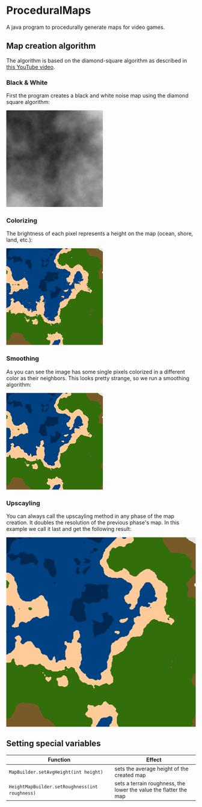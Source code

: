 # ProceduralMaps
A java program to procedurally generate maps for video games.

## Map creation algorithm
The algorithm is based on the diamond-square algorithm as described in [this YouTube video](https://www.youtube.com/watch?v=4GuAV1PnurU&t=619s&ab_channel=KlaytonKowalski).

### Black & White
First the program creates a black and white noise map using the diamond square algorithm:

![black and white phase](https://github.com/dalu-wins/ProceduralMaps/blob/master/maps/diamondsquare/basic.bmp)

### Colorizing
The brightness of each pixel represents a height on the map (ocean, shore, land, etc.):

![colorizing phase](https://github.com/dalu-wins/ProceduralMaps/blob/master/maps/diamondsquare/colorized.bmp)

### Smoothing
As you can see the image has some single pixels colorized in a different color as their neighbors. This looks pretty strange, so we run a smoothing algorithm:

![smoothing phase](https://github.com/dalu-wins/ProceduralMaps/blob/master/maps/diamondsquare/smoothed.bmp)

### Upscayling
You can always call the upscayling method in any phase of the map creation. It doubles the resolution of the previous phase's map.
In this example we call it last and get the following result:

![upscayling phase](https://github.com/dalu-wins/ProceduralMaps/blob/master/maps/diamondsquare/upscaled.bmp)

## Setting special variables

| Function                                        | Effect                                                              |
|-------------------------------------------------|---------------------------------------------------------------------|
| `MapBuilder.setAvgHeight(int height)`           | sets the average height of the created map                          |
| `HeightMapBuilder.setRoughness(int roughness)`  | sets a terrain roughness, the lower the value the flatter the map   |
